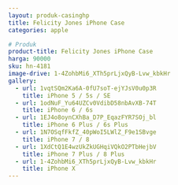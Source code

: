 ```yaml
---
layout: produk-casinghp
title: Felicity Jones iPhone Case
categories: apple

# Produk
product-title: Felicity Jones iPhone Case
harga: 90000
sku: hn-4181
image-drive: 1-4ZohbMi6_XTh5prLjxQyB-Lvw_kbkHr
gallery:
  - url: 1vqtSQm2Ka6A-0fU7soT-ejYJsV0u0p3R
    title: iPhone 5 / 5s / SE
  - url: 1odNuF_Yu64UZCv0VdibD58nbAvXB-74T
    title: iPhone 6 / 6s
  - url: 1EJ4o8oynCXhBa_D7P_EqazFYR7SOj_bl
    title: iPhone 6 Plus / 6s Plus
  - url: 1N7OSqfFkfZ_40pWoI5LWlZ_F9e1SBvge
    title: iPhone 7 / 8
  - url: 1XdCtQ1E4wzUkZkUGHqiVQkO2PTbHejbV
    title: iPhone 7 Plus / 8 Plus
  - url: 1-4ZohbMi6_XTh5prLjxQyB-Lvw_kbkHr
    title: iPhone X
---
```


